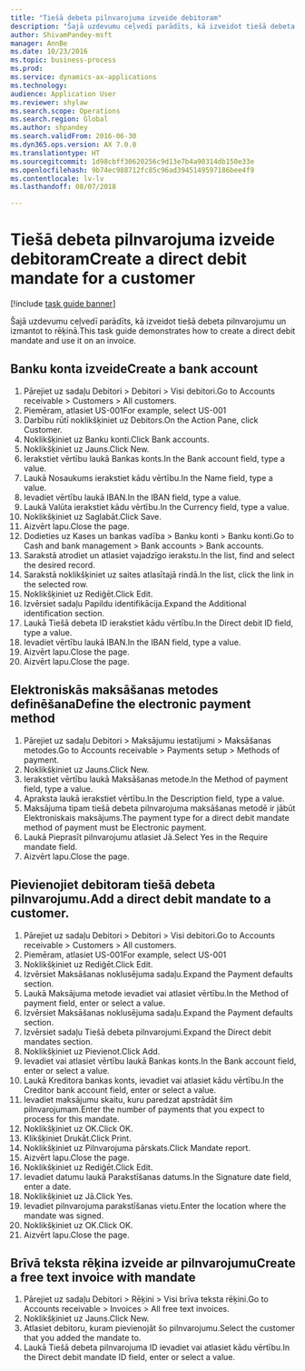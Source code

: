 ```yaml
--- 
title: "Tiešā debeta pilnvarojuma izveide debitoram"
description: "Šajā uzdevumu ceļvedī parādīts, kā izveidot tiešā debeta pilnvarojumu un izmantot to rēķinā."
author: ShivamPandey-msft
manager: AnnBe
ms.date: 10/23/2016
ms.topic: business-process
ms.prod: 
ms.service: dynamics-ax-applications
ms.technology: 
audience: Application User
ms.reviewer: shylaw
ms.search.scope: Operations
ms.search.region: Global
ms.author: shpandey
ms.search.validFrom: 2016-06-30
ms.dyn365.ops.version: AX 7.0.0
ms.translationtype: HT
ms.sourcegitcommit: 1d98cbff30620256c9d13e7b4a90314db150e33e
ms.openlocfilehash: 9b74ec988712fc85c96ad3945149597186bee4f9
ms.contentlocale: lv-lv
ms.lasthandoff: 08/07/2018

---
```

# <a name="create-a-direct-debit-mandate-for-a-customer"></a><span data-ttu-id="a4cd2-103">Tiešā debeta pilnvarojuma izveide debitoram</span><span class="sxs-lookup"><span data-stu-id="a4cd2-103">Create a direct debit mandate for a customer</span></span>

[!include [task guide banner](../../includes/task-guide-banner.md)]

<span data-ttu-id="a4cd2-104">Šajā uzdevumu ceļvedī parādīts, kā izveidot tiešā debeta pilnvarojumu un izmantot to rēķinā.</span><span class="sxs-lookup"><span data-stu-id="a4cd2-104">This task guide demonstrates how to create a direct debit mandate and use it on an invoice.</span></span>


## <a name="create-a-bank-account"></a><span data-ttu-id="a4cd2-105">Banku konta izveide</span><span class="sxs-lookup"><span data-stu-id="a4cd2-105">Create a bank account</span></span>
1. <span data-ttu-id="a4cd2-106">Pārejiet uz sadaļu Debitori > Debitori > Visi debitori.</span><span class="sxs-lookup"><span data-stu-id="a4cd2-106">Go to Accounts receivable > Customers > All customers.</span></span>
2. <span data-ttu-id="a4cd2-107">Piemēram, atlasiet US-001</span><span class="sxs-lookup"><span data-stu-id="a4cd2-107">For example, select US-001</span></span>
3. <span data-ttu-id="a4cd2-108">Darbību rūtī noklikšķiniet uz Debitors.</span><span class="sxs-lookup"><span data-stu-id="a4cd2-108">On the Action Pane, click Customer.</span></span>
4. <span data-ttu-id="a4cd2-109">Noklikšķiniet uz Banku konti.</span><span class="sxs-lookup"><span data-stu-id="a4cd2-109">Click Bank accounts.</span></span>
5. <span data-ttu-id="a4cd2-110">Noklikšķiniet uz Jauns.</span><span class="sxs-lookup"><span data-stu-id="a4cd2-110">Click New.</span></span>
6. <span data-ttu-id="a4cd2-111">Ierakstiet vērtību laukā Bankas konts.</span><span class="sxs-lookup"><span data-stu-id="a4cd2-111">In the Bank account field, type a value.</span></span>
7. <span data-ttu-id="a4cd2-112">Laukā Nosaukums ierakstiet kādu vērtību.</span><span class="sxs-lookup"><span data-stu-id="a4cd2-112">In the Name field, type a value.</span></span>
8. <span data-ttu-id="a4cd2-113">Ievadiet vērtību laukā IBAN.</span><span class="sxs-lookup"><span data-stu-id="a4cd2-113">In the IBAN field, type a value.</span></span>
9. <span data-ttu-id="a4cd2-114">Laukā Valūta ierakstiet kādu vērtību.</span><span class="sxs-lookup"><span data-stu-id="a4cd2-114">In the Currency field, type a value.</span></span>
10. <span data-ttu-id="a4cd2-115">Noklikšķiniet uz Saglabāt.</span><span class="sxs-lookup"><span data-stu-id="a4cd2-115">Click Save.</span></span>
11. <span data-ttu-id="a4cd2-116">Aizvērt lapu.</span><span class="sxs-lookup"><span data-stu-id="a4cd2-116">Close the page.</span></span>
12. <span data-ttu-id="a4cd2-117">Dodieties uz Kases un bankas vadība > Banku konti > Banku konti.</span><span class="sxs-lookup"><span data-stu-id="a4cd2-117">Go to Cash and bank management > Bank accounts > Bank accounts.</span></span>
13. <span data-ttu-id="a4cd2-118">Sarakstā atrodiet un atlasiet vajadzīgo ierakstu.</span><span class="sxs-lookup"><span data-stu-id="a4cd2-118">In the list, find and select the desired record.</span></span>
14. <span data-ttu-id="a4cd2-119">Sarakstā noklikšķiniet uz saites atlasītajā rindā.</span><span class="sxs-lookup"><span data-stu-id="a4cd2-119">In the list, click the link in the selected row.</span></span>
15. <span data-ttu-id="a4cd2-120">Noklikšķiniet uz Rediģēt.</span><span class="sxs-lookup"><span data-stu-id="a4cd2-120">Click Edit.</span></span>
16. <span data-ttu-id="a4cd2-121">Izvērsiet sadaļu Papildu identifikācija.</span><span class="sxs-lookup"><span data-stu-id="a4cd2-121">Expand the Additional identification section.</span></span>
17. <span data-ttu-id="a4cd2-122">Laukā Tiešā debeta ID ierakstiet kādu vērtību.</span><span class="sxs-lookup"><span data-stu-id="a4cd2-122">In the Direct debit ID field, type a value.</span></span>
18. <span data-ttu-id="a4cd2-123">Ievadiet vērtību laukā IBAN.</span><span class="sxs-lookup"><span data-stu-id="a4cd2-123">In the IBAN field, type a value.</span></span>
19. <span data-ttu-id="a4cd2-124">Aizvērt lapu.</span><span class="sxs-lookup"><span data-stu-id="a4cd2-124">Close the page.</span></span>
20. <span data-ttu-id="a4cd2-125">Aizvērt lapu.</span><span class="sxs-lookup"><span data-stu-id="a4cd2-125">Close the page.</span></span>

## <a name="define-the-electronic-payment-method"></a><span data-ttu-id="a4cd2-126">Elektroniskās maksāšanas metodes definēšana</span><span class="sxs-lookup"><span data-stu-id="a4cd2-126">Define the electronic payment method</span></span>
1. <span data-ttu-id="a4cd2-127">Pārejiet uz sadaļu Debitori > Maksājumu iestatījumi > Maksāšanas metodes.</span><span class="sxs-lookup"><span data-stu-id="a4cd2-127">Go to Accounts receivable > Payments setup > Methods of payment.</span></span>
2. <span data-ttu-id="a4cd2-128">Noklikšķiniet uz Jauns.</span><span class="sxs-lookup"><span data-stu-id="a4cd2-128">Click New.</span></span>
3. <span data-ttu-id="a4cd2-129">Ierakstiet vērtību laukā Maksāšanas metode.</span><span class="sxs-lookup"><span data-stu-id="a4cd2-129">In the Method of payment field, type a value.</span></span>
4. <span data-ttu-id="a4cd2-130">Apraksta laukā ierakstiet vērtību.</span><span class="sxs-lookup"><span data-stu-id="a4cd2-130">In the Description field, type a value.</span></span>
5. <span data-ttu-id="a4cd2-131">Maksājuma tipam tiešā debeta pilnvarojuma maksāšanas metodē ir jābūt Elektroniskais maksājums.</span><span class="sxs-lookup"><span data-stu-id="a4cd2-131">The payment type for a direct debit mandate method of payment must be Electronic payment.</span></span>
6. <span data-ttu-id="a4cd2-132">Laukā Pieprasīt pilnvarojumu atlasiet Jā.</span><span class="sxs-lookup"><span data-stu-id="a4cd2-132">Select Yes in the Require mandate field.</span></span>
7. <span data-ttu-id="a4cd2-133">Aizvērt lapu.</span><span class="sxs-lookup"><span data-stu-id="a4cd2-133">Close the page.</span></span>

## <a name="add-a-direct-debit-mandate-to-a-customer"></a><span data-ttu-id="a4cd2-134">Pievienojiet debitoram tiešā debeta pilnvarojumu.</span><span class="sxs-lookup"><span data-stu-id="a4cd2-134">Add a direct debit mandate to a customer.</span></span>
1. <span data-ttu-id="a4cd2-135">Pārejiet uz sadaļu Debitori > Debitori > Visi debitori.</span><span class="sxs-lookup"><span data-stu-id="a4cd2-135">Go to Accounts receivable > Customers > All customers.</span></span>
2. <span data-ttu-id="a4cd2-136">Piemēram, atlasiet US-001</span><span class="sxs-lookup"><span data-stu-id="a4cd2-136">For example, select US-001</span></span>
3. <span data-ttu-id="a4cd2-137">Noklikšķiniet uz Rediģēt.</span><span class="sxs-lookup"><span data-stu-id="a4cd2-137">Click Edit.</span></span>
4. <span data-ttu-id="a4cd2-138">Izvērsiet Maksāšanas noklusējuma sadaļu.</span><span class="sxs-lookup"><span data-stu-id="a4cd2-138">Expand the Payment defaults section.</span></span>
5. <span data-ttu-id="a4cd2-139">Laukā Maksājuma metode ievadiet vai atlasiet vērtību.</span><span class="sxs-lookup"><span data-stu-id="a4cd2-139">In the Method of payment field, enter or select a value.</span></span>
6. <span data-ttu-id="a4cd2-140">Izvērsiet Maksāšanas noklusējuma sadaļu.</span><span class="sxs-lookup"><span data-stu-id="a4cd2-140">Expand the Payment defaults section.</span></span>
7. <span data-ttu-id="a4cd2-141">Izvērsiet sadaļu Tiešā debeta pilnvarojumi.</span><span class="sxs-lookup"><span data-stu-id="a4cd2-141">Expand the Direct debit mandates section.</span></span>
8. <span data-ttu-id="a4cd2-142">Noklikšķiniet uz Pievienot.</span><span class="sxs-lookup"><span data-stu-id="a4cd2-142">Click Add.</span></span>
9. <span data-ttu-id="a4cd2-143">Ievadiet vai atlasiet vērtību laukā Bankas konts.</span><span class="sxs-lookup"><span data-stu-id="a4cd2-143">In the Bank account field, enter or select a value.</span></span>
10. <span data-ttu-id="a4cd2-144">Laukā Kreditora bankas konts, ievadiet vai atlasiet kādu vērtību.</span><span class="sxs-lookup"><span data-stu-id="a4cd2-144">In the Creditor bank account field, enter or select a value.</span></span>
11. <span data-ttu-id="a4cd2-145">Ievadiet maksājumu skaitu, kuru paredzat apstrādāt šim pilnvarojumam.</span><span class="sxs-lookup"><span data-stu-id="a4cd2-145">Enter the number of payments that you expect to process for this mandate.</span></span>
12. <span data-ttu-id="a4cd2-146">Noklikšķiniet uz OK.</span><span class="sxs-lookup"><span data-stu-id="a4cd2-146">Click OK.</span></span>
13. <span data-ttu-id="a4cd2-147">Klikšķiniet Drukāt.</span><span class="sxs-lookup"><span data-stu-id="a4cd2-147">Click Print.</span></span>
14. <span data-ttu-id="a4cd2-148">Noklikšķiniet uz Pilnvarojuma pārskats.</span><span class="sxs-lookup"><span data-stu-id="a4cd2-148">Click Mandate report.</span></span>
15. <span data-ttu-id="a4cd2-149">Aizvērt lapu.</span><span class="sxs-lookup"><span data-stu-id="a4cd2-149">Close the page.</span></span>
16. <span data-ttu-id="a4cd2-150">Noklikšķiniet uz Rediģēt.</span><span class="sxs-lookup"><span data-stu-id="a4cd2-150">Click Edit.</span></span>
17. <span data-ttu-id="a4cd2-151">Ievadiet datumu laukā Parakstīšanas datums.</span><span class="sxs-lookup"><span data-stu-id="a4cd2-151">In the Signature date field, enter a date.</span></span>
18. <span data-ttu-id="a4cd2-152">Noklikšķiniet uz Jā.</span><span class="sxs-lookup"><span data-stu-id="a4cd2-152">Click Yes.</span></span>
19. <span data-ttu-id="a4cd2-153">Ievadiet pilnvarojuma parakstīšanas vietu.</span><span class="sxs-lookup"><span data-stu-id="a4cd2-153">Enter the location where the mandate was signed.</span></span>
20. <span data-ttu-id="a4cd2-154">Noklikšķiniet uz OK.</span><span class="sxs-lookup"><span data-stu-id="a4cd2-154">Click OK.</span></span>
21. <span data-ttu-id="a4cd2-155">Aizvērt lapu.</span><span class="sxs-lookup"><span data-stu-id="a4cd2-155">Close the page.</span></span>

## <a name="create-a-free-text-invoice-with-mandate"></a><span data-ttu-id="a4cd2-156">Brīvā teksta rēķina izveide ar pilnvarojumu</span><span class="sxs-lookup"><span data-stu-id="a4cd2-156">Create a free text invoice with mandate</span></span>
1. <span data-ttu-id="a4cd2-157">Pārejiet uz sadaļu Debitori > Rēķini > Visi brīva teksta rēķini.</span><span class="sxs-lookup"><span data-stu-id="a4cd2-157">Go to Accounts receivable > Invoices > All free text invoices.</span></span>
2. <span data-ttu-id="a4cd2-158">Noklikšķiniet uz Jauns.</span><span class="sxs-lookup"><span data-stu-id="a4cd2-158">Click New.</span></span>
3. <span data-ttu-id="a4cd2-159">Atlasiet debitoru, kuram pievienojāt šo pilnvarojumu.</span><span class="sxs-lookup"><span data-stu-id="a4cd2-159">Select the customer that you added the mandate to.</span></span>
4. <span data-ttu-id="a4cd2-160">Laukā Tiešā debeta pilnvarojuma ID ievadiet vai atlasiet kādu vērtību.</span><span class="sxs-lookup"><span data-stu-id="a4cd2-160">In the Direct debit mandate ID field, enter or select a value.</span></span>


